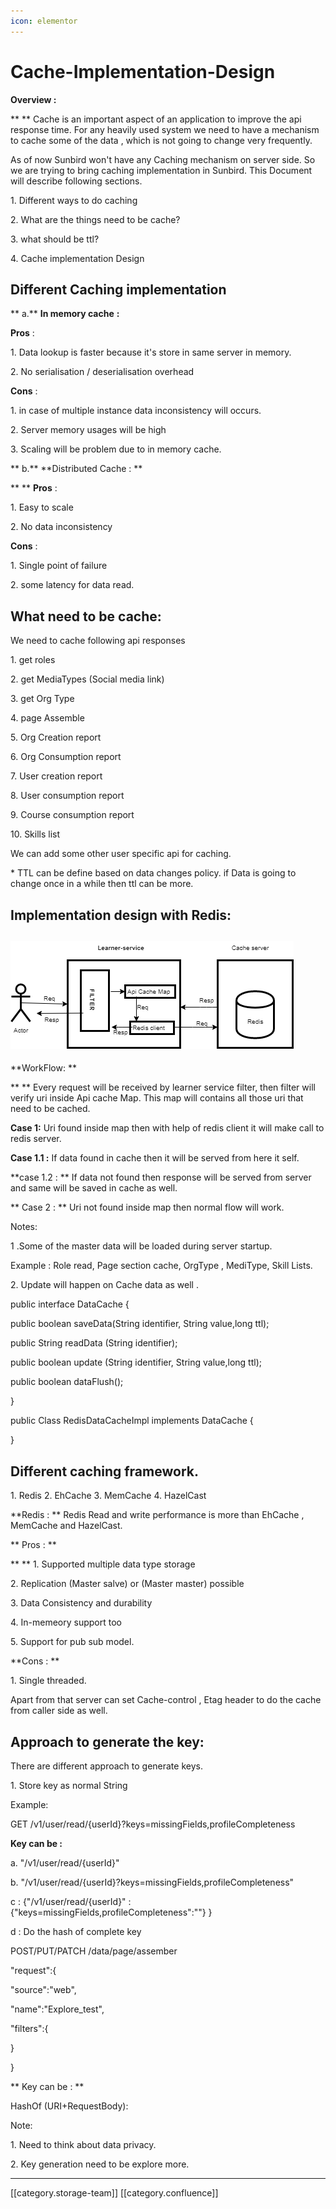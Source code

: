 ```yaml
---
icon: elementor
---
```


# Cache-Implementation-Design

**Overview :**

\*\*                  \*\* Cache is an important aspect of an application to improve the api response time. For any heavily used system we need to have a mechanism to cache some of the data , which is not going to change very frequently.&#x20;

&#x20; As of now Sunbird won't have any  Caching mechanism on server side. So we are trying to bring caching implementation in Sunbird.  This Document will describe following sections.

&#x20; 1\.  Different ways to do caching

&#x20; 2\. What are the things need to be cache?

&#x20; 3\. what should be ttl?

&#x20; 4\. Cache implementation Design

## Different Caching implementation

\*\* a.\*\*   **In memory cache**   **:**

&#x20;       **Pros** :&#x20;

&#x20;          1\. Data lookup is faster because it's store  in same server in memory.

&#x20;          2\. No serialisation / deserialisation overhead

&#x20;      **Cons** : &#x20;

&#x20;           1\.  in case of multiple instance data inconsistency will occurs.

&#x20;           2\.  Server memory usages will be high

&#x20;           3\. Scaling will be problem due to in memory cache.&#x20;

\*\* b.\*\* \*\*Distributed Cache : \*\*

\*\* \*\*     **Pros** :    &#x20;

&#x20;           1\. Easy to scale

&#x20;           2\. No data  inconsistency

&#x20;    **Cons** :

&#x20;          1\. Single point of failure

&#x20;           2\. some latency for data read. &#x20;

## What need to be cache:

&#x20;We need to cache following api responses&#x20;

&#x20;            1\. get roles

&#x20;            2\. get MediaTypes (Social media link)

&#x20;            3\. get Org Type

&#x20;            4\.  page Assemble

&#x20;             5\. Org Creation report

&#x20;             6\. Org Consumption report

&#x20;             7\. User creation report

&#x20;             8\. User consumption report

&#x20;             9\. Course consumption report

&#x20;             10\. Skills list

&#x20;             We can add some other user specific api for caching.

&#x20;   \* TTL can be define based on data changes policy. if Data is going to change once in a while then ttl can be more.

&#x20;  &#x20;

## Implementation design with Redis:&#x20;

## &#x20;  ![](../../../../.gitbook/assets/distributedCache.png)

\*\*WorkFlow: \*\*

\*\*               \*\* Every request will be received by learner service filter, then filter will verify uri inside Api cache Map. This map will contains all those uri that need to be cached.

&#x20;               **Case 1:** Uri found inside map then with help of redis client it will make call to redis server.

&#x20;                       **Case 1.1 :**   If data found in cache then it will be served from here it self.

&#x20;                       \*\*case 1.2 :  \*\* If data not found then response will be served from server and same will be saved in cache as well.

&#x20;             \*\*  Case 2 :  \*\* Uri not found inside map then normal flow will work.

Notes:&#x20;

&#x20; 1 .Some of the master data will be loaded during server startup.

&#x20;           Example : Role read, Page section cache,  OrgType , MediType, Skill Lists.

&#x20; 2\.  Update will happen on Cache data as well .      &#x20;

public interface DataCache {

&#x20; public boolean saveData(String identifier, String value,long ttl);

&#x20;public String readData (String identifier);

&#x20;public boolean  update (String identifier, String value,long ttl);

public  boolean dataFlush();

&#x20;}

public Class RedisDataCacheImpl implements DataCache   {

}

## Different caching framework.

&#x20;1\. Redis   2. EhCache  3. MemCache  4. HazelCast

&#x20; \*\*Redis : \*\*   Redis Read and write performance is more than EhCache , MemCache and HazelCast.

\*\*     Pros : \*\*

\*\*                  \*\* 1. Supported multiple data type storage

&#x20;                 2\. Replication (Master salve) or (Master master) possible

&#x20;                 3\.  Data Consistency and durability

&#x20;                 4\. In-memeory support too

&#x20;                 5\.  Support for pub sub model.

&#x20;     \*\*Cons : \*\*

&#x20;              1\.  Single threaded.

&#x20;      &#x20;

Apart from that server can set Cache-control , Etag  header to do the cache from caller side as well.&#x20;

## Approach to generate the key:

&#x20;There are different approach to generate keys.

&#x20;  1\. Store key as normal String&#x20;

&#x20;           Example: &#x20;

&#x20;                  GET  /v1/user/read/{userId}?keys=missingFields,profileCompleteness

&#x20;                     **Key can be  :**

&#x20;                             a.  "/v1/user/read/{userId}" &#x20;

&#x20;                             b.  "/v1/user/read/{userId}?keys=missingFields,profileCompleteness"

&#x20;                             c :  {"/v1/user/read/{userId}" :{"keys=missingFields,profileCompleteness":""} }

&#x20;                             d : Do the hash of complete key

&#x20;                 POST/PUT/PATCH   /data/page/assember

&#x20;                                    "request":{

&#x20;                                                    "source":"web",

&#x20;                                                     "name":"Explore\_test",

&#x20;                                                  "filters":{

&#x20;                                                            }

&#x20;                                                    }

&#x20;                 \*\* Key can be : \*\*

&#x20;                                    HashOf  (URI+RequestBody):

Note:&#x20;

&#x20;  1\. Need to think about data privacy.&#x20;

&#x20;  2\. Key generation need to be explore more.

&#x20;                         &#x20;

&#x20;                  &#x20;

&#x20;                          &#x20;

***

\[\[category.storage-team]] \[\[category.confluence]]
